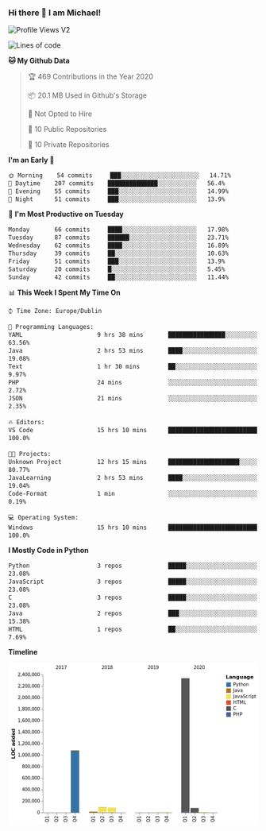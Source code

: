 ### Hi there 👋 I am Michael!

![Profile Views V2](https://komarev.com/ghpvc/?username=AppDevMichael)

<!--START_SECTION:waka-->
![Lines of code](https://img.shields.io/badge/From%20Hello%20World%20I%27ve%20Written-10.3%20million%20lines%20of%20code-blue)

**🐱 My Github Data** 

> 🏆 469 Contributions in the Year 2020
 > 
> 📦 20.1 MB Used in Github's Storage 
 > 
> 🚫 Not Opted to Hire
 > 
> 📜 10 Public Repositories
 > 
> 🔑 10 Private Repositories 

**I'm an Early 🐤** 

```text
🌞 Morning    54 commits     ███░░░░░░░░░░░░░░░░░░░░░░   14.71% 
🌆 Daytime    207 commits    ██████████████░░░░░░░░░░░   56.4% 
🌃 Evening    55 commits     ███░░░░░░░░░░░░░░░░░░░░░░   14.99% 
🌙 Night      51 commits     ███░░░░░░░░░░░░░░░░░░░░░░   13.9%

```
📅 **I'm Most Productive on Tuesday** 

```text
Monday       66 commits     ████░░░░░░░░░░░░░░░░░░░░░   17.98% 
Tuesday      87 commits     ██████░░░░░░░░░░░░░░░░░░░   23.71% 
Wednesday    62 commits     ████░░░░░░░░░░░░░░░░░░░░░   16.89% 
Thursday     39 commits     ██░░░░░░░░░░░░░░░░░░░░░░░   10.63% 
Friday       51 commits     ███░░░░░░░░░░░░░░░░░░░░░░   13.9% 
Saturday     20 commits     █░░░░░░░░░░░░░░░░░░░░░░░░   5.45% 
Sunday       42 commits     ██░░░░░░░░░░░░░░░░░░░░░░░   11.44%

```


📊 **This Week I Spent My Time On** 

```text
⌚︎ Time Zone: Europe/Dublin

💬 Programming Languages: 
YAML                     9 hrs 38 mins       ████████████████░░░░░░░░░   63.56% 
Java                     2 hrs 53 mins       ████░░░░░░░░░░░░░░░░░░░░░   19.08% 
Text                     1 hr 30 mins        ██░░░░░░░░░░░░░░░░░░░░░░░   9.97% 
PHP                      24 mins             ░░░░░░░░░░░░░░░░░░░░░░░░░   2.72% 
JSON                     21 mins             ░░░░░░░░░░░░░░░░░░░░░░░░░   2.35%

🔥 Editors: 
VS Code                  15 hrs 10 mins      █████████████████████████   100.0%

🐱‍💻 Projects: 
Unknown Project          12 hrs 15 mins      ████████████████████░░░░░   80.77% 
JavaLearning             2 hrs 53 mins       ████░░░░░░░░░░░░░░░░░░░░░   19.04% 
Code-Format              1 min               ░░░░░░░░░░░░░░░░░░░░░░░░░   0.19%

💻 Operating System: 
Windows                  15 hrs 10 mins      █████████████████████████   100.0%

```

**I Mostly Code in Python** 

```text
Python                   3 repos             █████░░░░░░░░░░░░░░░░░░░░   23.08% 
JavaScript               3 repos             █████░░░░░░░░░░░░░░░░░░░░   23.08% 
C                        3 repos             █████░░░░░░░░░░░░░░░░░░░░   23.08% 
Java                     2 repos             ███░░░░░░░░░░░░░░░░░░░░░░   15.38% 
HTML                     1 repos             ██░░░░░░░░░░░░░░░░░░░░░░░   7.69%

```


**Timeline**

![Chart not found](https://github.com/AppDevMichael/AppDevMichael/blob/master/charts/bar_graph.png) 


<!--END_SECTION:waka-->

